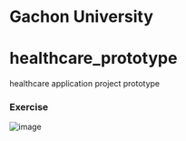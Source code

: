 # Gachon University
# healthcare_prototype 
healthcare application project prototype 
 
 ### Exercise
 ![image](https://user-images.githubusercontent.com/93837441/205214976-57586ef3-6692-463f-b58a-8cac5b159898.png)
 
 
